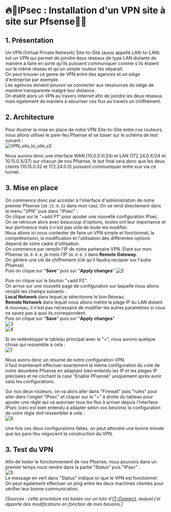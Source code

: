 # 🔥🧱IPsec : Installation d'un VPN site à site sur Pfsense🧱🔥


## 1. Présentation
Un VPN (Virtual Private Network) Site-to-Site (aussi appellé LAN-to-LAN) est un VPN qui permet de joindre deux réseaux de type LAN distants de manière à faire en sorte qu'ils puissent communiquer comme s'ils étaient sur le même réseau et qu'un simple routeur les séparait.  
On peut trouver ce genre de VPN entre des agences et un siège d'entreprise par exemple.  
Les agences doivent pouvoir se connecter aux ressources du siège de manière transparente malgré leur distance.  
On établit alors un VPN au travers Internet afin de joindre les deux réseaux mais également de manière à sécuriser ces flux au travers un chiffrement.  


## 2. Architecture
Pour illustrer la mise en place de notre VPN Site-to-Site entre nos routeurs, nous allons utiliser le pare-feu Pfsense et se baser sur le schéma de test suivant :  
![VPN_site_to_site_v2](https://github.com/user-attachments/assets/cbd7180a-b272-4a71-8312-a780b831f17f)

Nous aurons donc une interface WAN (10.0.0.X/24) et LAN (172.24.0.X/24 et 10.15.0.X/27) sur chacun de nos Pfsense, le but final sera donc que les deux clients (10.15.0.32 et 172.24.0.0) puissent communiquer entre eux via ce tunnel.  

## 3. Mise en place

On commence donc par accéder à l'interface d'administration de notre premier Pfsense (`10.15.0.32` dans mon cas). On se rend directement dans le menu "VPN" puis dans "IPsec" :  
On clique  sur le "+add P1" pour ajouter une nouvelle configuration IPsec.  
On se retrouve alors avec beaucoup d'options, toutes ont leur importance et leur pertinence mais il n'est pas utile de toute les modifier.  
Nous allons ici nous contenter de faire un VPN simple et fonctionnel, la compréhension, la modification et l'utilisation des différentes options dépend de votre cadre d'utilisation.  
On commence par remplir l'IP de notre partenaire VPN. Étant sur mon Pfsense `10.0.0.4`, je mets l'IP `10.0.0.3` dans **Remote Gateway**.  
On génère une clé de chiffrement (clé qu'il faudra recopier sur l'autre Pfsense)  
Puis on clique sur "**Save**" puis sur "**Apply changes**"
![2](https://github.com/user-attachments/assets/ae7d7c10-26e0-459f-a684-bf6ca569a565)

Puis on clique sur le bouton "+add P2".  
On arrive sur une nouvelle page de configuration sur laquelle nous allons remplir les champs suivants :  
**Local Network** dans lequel je sélectionne le bon Réseau.  
**Remote Network** dans lequel nous allons mettre la plage IP du LAN distant.  
A nouveau, il n'est pas nécessaire de modifier les autres paramètres si vous ne savez pas à quoi ils correspondent.  
Puis on clique sur "**Save**" puis sur "**Apply changes**"  
![3](https://github.com/user-attachments/assets/db16e439-20be-41e4-8cd7-3592ee42f3c5)  
![4](https://github.com/user-attachments/assets/9d330e5c-9454-419f-ac95-f7463db172f4)  


Si on redéveloppe le tableau principal avec le "+", nous aurons quelque chose qui ressemble à cela :  
![1](https://github.com/user-attachments/assets/6ed1714f-0109-4dae-8f3e-bc0cb2d7a428)  


Nous avons donc un résumé de notre configuration VPN.  
Il faut maintenant effectuer exactement la même configuration du coté de notre deuxième Pfsense en adaptant bien entendu les IP et les plages IP précisées et ne cochant la case "Enable PFsense" uniquement après avoir saisi les configurations.  

Sur nos deux routeurs, on va alors aller dans "Firewall" puis "rules" pour aller dans l'onglet "IPsec" et cliquer sur le "+" à droite du tableau pour ajouter une règle qui va autoriser tous les flux à arriver depuis l'interface IPsec (ceci est bien entendu à adapter selon vos besoins) la configuration de votre règle doit ressembler à cela :  
![6](https://github.com/user-attachments/assets/19473d26-12f7-4266-92bf-4dbeda671147)

Une fois ces deux configurations faites, on peut attendre une bonne minute que les pare-feu négocient la construction du VPN.  


## 3. Test du VPN
Afin de tester le fonctionnement de nos Pfsense, nous pouvons dans un premier temps nous rendre dans la partie "Status" puis "IPsec" :  
![5](https://github.com/user-attachments/assets/ffebd6e4-0608-4975-bbbc-22443272f086)  
Le message en vert dans "Status" indique ici que le VPN est fonctionnel.  
On peut également effectuer un ping entre les deux machines clientes pour vérifier leur bonne communication.  


_[Sources : cette procédure est basée sur un tuto d'[IT-Connect](https://www.it-connect.fr/vpn-site-to-site-ipsec-entre-deux-pfsense/), auquel j'ai apporté des modifications en fonction de mes besoins.]_
